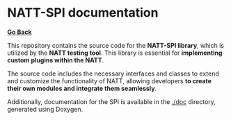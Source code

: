 # NATT-SPI documentation

**[Go Back](../README.md)**

This repository contains the source code for the **NATT-SPI library**, which is utilized by the **NATT testing tool**. This library is essential for **implementing custom plugins within the NATT**.

The source code includes the necessary interfaces and classes to extend and customize the functionality of NATT, allowing developers **to create their own modules and integrate them seamlessly**.

Additionally, documentation for the SPI is available in the [./doc](./doc) directory, generated using Doxygen.
